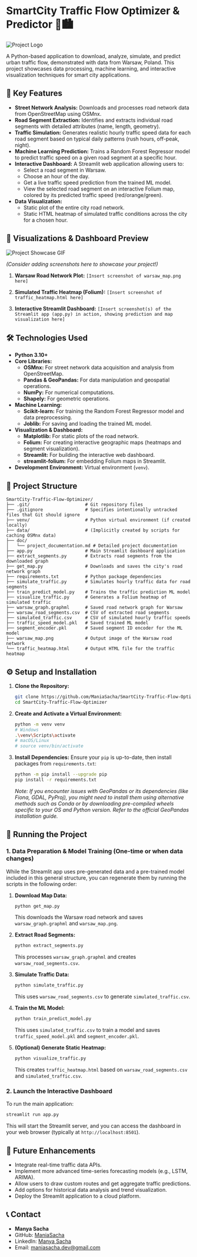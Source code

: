 # SmartCity Traffic Flow Optimizer & Predictor 🚦🏙️

![Project Logo](logo/project_logo.png)

A Python-based application to download, analyze, simulate, and predict urban traffic flow, demonstrated with data from Warsaw, Poland. This project showcases data processing, machine learning, and interactive visualization techniques for smart city applications.

## 🌟 Key Features

- **Street Network Analysis:** Downloads and processes road network data from OpenStreetMap using OSMnx.
- **Road Segment Extraction:** Identifies and extracts individual road segments with detailed attributes (name, length, geometry).
- **Traffic Simulation:** Generates realistic hourly traffic speed data for each road segment based on typical daily patterns (rush hours, off-peak, night).
- **Machine Learning Prediction:** Trains a Random Forest Regressor model to predict traffic speed on a given road segment at a specific hour.
- **Interactive Dashboard:** A Streamlit web application allowing users to:
    - Select a road segment in Warsaw.
    - Choose an hour of the day.
    - Get a live traffic speed prediction from the trained ML model.
    - View the selected road segment on an interactive Folium map, colored by its predicted traffic speed (red/orange/green).
- **Data Visualization:**
    - Static plot of the entire city road network.
    - Static HTML heatmap of simulated traffic conditions across the city for a chosen hour.

## 📸 Visualizations & Dashboard Preview

![Project Showcase GIF](logo/Traffic%20Flow%20Optimizer.gif)

*(Consider adding screenshots here to showcase your project!)*

1.  **Warsaw Road Network Plot:**
    `[Insert screenshot of warsaw_map.png here]`

2.  **Simulated Traffic Heatmap (Folium):**
    `[Insert screenshot of traffic_heatmap.html here]`

3.  **Interactive Streamlit Dashboard:**
    `[Insert screenshot(s) of the Streamlit app (app.py) in action, showing prediction and map visualization here]`

## 🛠️ Technologies Used

- **Python 3.10+**
- **Core Libraries:**
    - **OSMnx:** For street network data acquisition and analysis from OpenStreetMap.
    - **Pandas & GeoPandas:** For data manipulation and geospatial operations.
    - **NumPy:** For numerical computations.
    - **Shapely:** For geometric operations.
- **Machine Learning:**
    - **Scikit-learn:** For training the Random Forest Regressor model and data preprocessing.
    - **Joblib:** For saving and loading the trained ML model.
- **Visualization & Dashboard:**
    - **Matplotlib:** For static plots of the road network.
    - **Folium:** For creating interactive geographic maps (heatmaps and segment visualization).
    - **Streamlit:** For building the interactive web dashboard.
    - **streamlit-folium:** For embedding Folium maps in Streamlit.
- **Development Environment:** Virtual environment (`venv`).

## 📂 Project Structure

```
SmartCity-Traffic-Flow-Optimizer/
├── .git/                     # Git repository files
├── .gitignore                # Specifies intentionally untracked files that Git should ignore
├── venv/                     # Python virtual environment (if created locally)
├── data/                     # (Implicitly created by scripts for caching OSMnx data)
├── doc/
│   └── project_documentation.md # Detailed project documentation
├── app.py                    # Main Streamlit dashboard application
├── extract_segments.py       # Extracts road segments from the downloaded graph
├── get_map.py                # Downloads and saves the city's road network graph
├── requirements.txt          # Python package dependencies
├── simulate_traffic.py       # Simulates hourly traffic data for road segments
├── train_predict_model.py    # Trains the traffic prediction ML model
├── visualize_traffic.py      # Generates a Folium heatmap of simulated traffic
├── warsaw_graph.graphml      # Saved road network graph for Warsaw
├── warsaw_road_segments.csv  # CSV of extracted road segments
├── simulated_traffic.csv     # CSV of simulated hourly traffic speeds
├── traffic_speed_model.pkl   # Saved trained ML model
├── segment_encoder.pkl       # Saved segment ID encoder for the ML model
├── warsaw_map.png            # Output image of the Warsaw road network
└── traffic_heatmap.html      # Output HTML file for the traffic heatmap
```

## ⚙️ Setup and Installation

1.  **Clone the Repository:**
    ```bash
    git clone https://github.com/ManiaSacha/SmartCity-Traffic-Flow-Optimizer.git
    cd SmartCity-Traffic-Flow-Optimizer
    ```

2.  **Create and Activate a Virtual Environment:**
    ```bash
    python -m venv venv
    # Windows
    .\venv\Scripts\activate
    # macOS/Linux
    # source venv/bin/activate
    ```

3.  **Install Dependencies:**
    Ensure your `pip` is up-to-date, then install packages from `requirements.txt`:
    ```bash
    python -m pip install --upgrade pip
    pip install -r requirements.txt
    ```
    *Note: If you encounter issues with GeoPandas or its dependencies (like Fiona, GDAL, PyProj), you might need to install them using alternative methods such as Conda or by downloading pre-compiled wheels specific to your OS and Python version. Refer to the official GeoPandas installation guide.* 

## 🚀 Running the Project

### 1. Data Preparation & Model Training (One-time or when data changes)

While the Streamlit app uses pre-generated data and a pre-trained model included in this general structure, you can regenerate them by running the scripts in the following order:

1.  **Download Map Data:**
    ```bash
    python get_map.py
    ```
    This downloads the Warsaw road network and saves `warsaw_graph.graphml` and `warsaw_map.png`.

2.  **Extract Road Segments:**
    ```bash
    python extract_segments.py
    ```
    This processes `warsaw_graph.graphml` and creates `warsaw_road_segments.csv`.

3.  **Simulate Traffic Data:**
    ```bash
    python simulate_traffic.py
    ```
    This uses `warsaw_road_segments.csv` to generate `simulated_traffic.csv`.

4.  **Train the ML Model:**
    ```bash
    python train_predict_model.py
    ```
    This uses `simulated_traffic.csv` to train a model and saves `traffic_speed_model.pkl` and `segment_encoder.pkl`.

5.  **(Optional) Generate Static Heatmap:**
    ```bash
    python visualize_traffic.py
    ```
    This creates `traffic_heatmap.html` based on `warsaw_road_segments.csv` and `simulated_traffic.csv`.

### 2. Launch the Interactive Dashboard

To run the main application:

```bash
streamlit run app.py
```

This will start the Streamlit server, and you can access the dashboard in your web browser (typically at `http://localhost:8501`).

## 🔮 Future Enhancements

- Integrate real-time traffic data APIs.
- Implement more advanced time-series forecasting models (e.g., LSTM, ARIMA).
- Allow users to draw custom routes and get aggregate traffic predictions.
- Add options for historical data analysis and trend visualization.
- Deploy the Streamlit application to a cloud platform.

## 📞 Contact

- **Manya Sacha**
- GitHub: [ManiaSacha](https://github.com/ManiaSacha)
- LinkedIn: [Manya Sacha](https://www.linkedin.com/in/manya-sacha-apply-ml-engineer/)
- Email: maniasacha.dev@gmail.com
